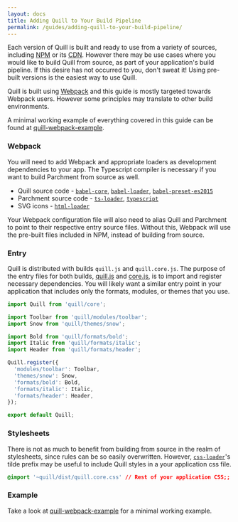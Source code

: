 ```yaml
---
layout: docs
title: Adding Quill to Your Build Pipeline
permalink: /guides/adding-quill-to-your-build-pipeline/
---
```


Each version of Quill is built and ready to use from a variety of sources, including [NPM](https://www.npmjs.com/package/quill) or its [CDN](/docs/download/). However there may be use cases where you would like to build Quill from source, as part of your application's build pipeline. If this desire has not occurred to you, don't sweat it! Using pre-built versions is the easiest way to use Quill.

Quill is built using [Webpack](https://webpack.js.org/concepts/) and this guide is mostly targeted towards Webpack users. However some principles may translate to other build environments.

A minimal working example of everything covered in this guide can be found at [quill-webpack-example](https://github.com/quilljs/webpack-example/).

### Webpack

You will need to add Webpack and appropriate loaders as development dependencies to your app. The Typescript compiler is necessary if you want to build Parchment from source as well.

- Quill source code - [`babel-core`](https://www.npmjs.com/package/babel-core), [`babel-loader`](https://www.npmjs.com/package/babel-loader), [`babel-preset-es2015`](https://www.npmjs.com/package/babel-preset-es2015)
- Parchment source code - [`ts-loader`](https://www.npmjs.com/package/ts-loader), [`typescript`](https://www.npmjs.com/package/typescript)
- SVG icons - [`html-loader`](https://www.npmjs.com/package/html-loader)

Your Webpack configuration file will also need to alias Quill and Parchment to point to their respective entry source files. Without this, Webpack will use the pre-built files included in NPM, instead of building from source.

### Entry

Quill is distributed with builds `quill.js` and `quill.core.js`. The purpose of the entry files for both builds, [quill.js](https://github.com/quilljs/quill/blob/master/quill.js) and [core.js](https://github.com/quilljs/quill/blob/master/core.js), is to import and register necessary dependencies. You will likely want a similar entry point in your application that includes only the formats, modules, or themes that you use.

```js
import Quill from 'quill/core';

import Toolbar from 'quill/modules/toolbar';
import Snow from 'quill/themes/snow';

import Bold from 'quill/formats/bold';
import Italic from 'quill/formats/italic';
import Header from 'quill/formats/header';

Quill.register({
  'modules/toolbar': Toolbar,
  'themes/snow': Snow,
  'formats/bold': Bold,
  'formats/italic': Italic,
  'formats/header': Header,
});

export default Quill;
```

### Stylesheets

There is not as much to benefit from building from source in the realm of stylesheets, since rules can be so easily overwritten. However, [`css-loader`](https://www.npmjs.com/package/css-loader)'s tilde prefix may be useful to include Quill styles in a your application css file.

```css
@import '~quill/dist/quill.core.css' // Rest of your application CSS;;
```

### Example

Take a look at [quill-webpack-example](https://github.com/quilljs/webpack-example/) for a minimal working example.
